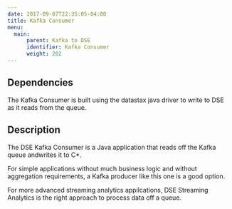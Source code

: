 ```yaml
---
date: 2017-09-07T22:35:05-04:00
title: Kafka Consumer
menu:
  main:
      parent: Kafka to DSE
      identifier: Kafka Consumer
      weight: 202
---
```


## Dependencies

The Kafka Consumer is built using the datastax java driver to write to DSE as it reads from the queue.

## Description

The DSE Kafka Consumer is a Java application that reads off the Kafka queue andwrites it to C*.

For simple applications without much business logic and without aggregation requirements, a Kafka producer like this one is a good option.

For more advanced streaming analytics appilcations, DSE Streaming Analytics is the right approach to process data off a queue.
